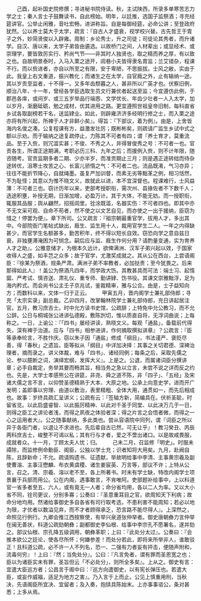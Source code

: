 <!-- { "loadSidebar": true } -->
　　己酉，起补国史院修撰；寻进秘书院侍读。秋，主试陕西，所录多单寒苦志力学之士；秦人言士子鼓舞读书，自此榜始。明年，以廷推，选国子监祭酒；寻充经筵讲官。公举止闲雅，音吐宏畅，进讲称旨。自是每御经筵，必命公讲；至登政府犹然。公以养士莫大于太学，疏言：『自古人才盛衰，视学校兴替。古先哲王于胄子之外，妙简贤俊以入辟雍。周制：乡论秀士，升之司徒；司徒论其秀者，而升诸学。自汉、唐以来，太学子弟皆由遴选。以故桥门之间，人材辈出；或显经术、或崇理学，要皆敦厉实行、矜尚气节——非其时人独贤也，取之精而养之厚，有以致之也。自故明景泰时，入马入栗之途开，闾巷小夫皆得隶名胄监；兰艾错杂，程课不行。而以赀进者，亦自以所至之有限，安于卑陋，不思振拔。士风之敝，实由于此。我皇上右文重道，振兴教化；而诸生之在太学，自官廕之外，止有输纳一途。其以岁贡至监者，十不得一。又多年齿颓暮之人，甚非所以广英才也。伏察旧例，顺治八年、十一年，曾经各学臣选取生员文行兼优者起送至监；今宜遵仿此例，于郡邑各庠，或间岁、或三五岁举品行端悫、文学优长、年齿少壮者一人入太学，加以岁月，渐磨砥砺，勉之成材，优其进用之路。更宜遵照世祖皇帝旧制，每科直省乡试各取副榜若干名，送监肄业。如此，则辟雍济济多经明行修之士，而入栗之途亦将有所兴起，所裨于人才非鲜小矣』。得旨：『下部议，着为例』。由是，上舍皆海内名俊之凑。公复程课有方，益激发壮厉；既彬彬矣，则疏请广监生乡试中式之额以示劝。而于输纳之途复疏停止，力陈其不可者有四；谓『养士育才，莫重流品。至于入赀，则冗滥实甚；不俊、不秀之人，并得冒俊秀之号：不可者一也。官贡各生，所谓正途期满，考职必历三科、九年之后；而援例入赀，则不计年限，随咨随考。官贡监期多者二期、少亦半岁，而准贡期止三月；则是遇正途转绌而待杂途转优，沮寒士攻苦之心、长富儿骄惰之气：不可者二也。流品既淆，气习亦异；往往不能折节降心，自就绳墨。虽复严加训督，而素无劣等黜革之例，相习恬然，不为耻怪；其意以为惟不晓文义，故就此以进，本不宜深督也。程课难行，士风益薄：不可者三也。窃计历年以来，吏部考授职衔，需次州、县掾佐者不下数千人；选途积壅，补授无期，日渐加增，必盈万计。其于大体，不能无妨。而一授职衔，辄服其品服；舆从翩然，招摇闾里。铨涂既滥，名器实伤：不可者四也。即其中亦不无文采可观、自命不苟者，然不使之以文艺自见，而亦使之一出于援纳，臣窃为惜之！停罢为便』。章下所司。公又疏言：『祖宗朝最重官学，拔用人才，多出其中。今部院衙门笔帖式缺出，廕生、监生用十人，裁用官学生二人。一年之内得缺甚少，而官学生名额甚多，勤苦积年，终不得以短长自效。窃恐向学之意自兹日衰，非独壅滞淹困为可悯念。嗣后应与监、廕生作何分用？请酌量变通，实为育养人才之助』。公雅意储才，为根本久远计，欲俾满洲、汉军子弟兴起以效，于国家收得人之盛，如丰芑之众多；故于官学，尤激奖成就之。其从公在西台，上尝语阁臣：『徐某为祭酒，规条严肃。满洲子弟不率教者，必加挞责；至今犹畏之。后来那得如此人』！盖公为祭酒凡四年，而学政大饬。其教甚具而可法：端士习、起惰窳、严考试、慎咨送、肃礼仪、重专师、勤讲肄、饬书役。其课文崇雅黜浮，足为海内矜式。而会尚书公主壬子京兆试，鉴裁精审，雅与公合。由是，士子益知向方；而数科以来，文体一归于正云。
　　甲寅五月，晋内阁学士兼礼部侍郎；寻充「太宗实录」副总裁。乙卯四月，改掌翰林院学士兼礼部侍郎，充日讲起居注官。五月，教习庶吉士。时中允方读书史馆，公疏辞；上特免中允公教习，而不允公辞。公日与桐城张公进讲弘德殿，敷陈剀切，惟以质直自将，无浮词曲说；上每称之。一日，上谕公：『「四书」屡经讲读，熟晓文义。每观「通盐」，备载前代得失，深有裨于治道。应与「四书」相参进讲，作何摘取撰拟讲章』？公疏言：『臣等承奉纶言，不胜忭庆。窃以朱子因「通盐」修成「纲目」，书法谨严、褒贬尽善，得「春秋」之遗旨。臣等拟从「纲目」中详加决择：其事之关切君德、深裨治理者，摘而录之。讲义体裁，难与「四书」、诸经同例；每条之后，采取先儒之论、参以臆断之词，演绎宏纲，发挥大义』。上是之。公退，而属诸词臣分撰讲章；必手自裁定，务举其要而畅其旨，相当务之急以立言，未尝不说之详而反之约也。先是，大学士孝感熊公在讲筵，非尧、舜之道不陈，非「四子」、「五经」及宋诸大儒之言不言，以仰赞圣德精熟于大本、大原之地。公承上向意史学，进而开广发明；盖即事以穷理、由道以敷治，表里精粗、全体大用，通贯如一，而先后相成也。故事：岁终具疏汇呈讲义；公疏有云：『签轴方新，简编具在。伏祈圣聪，时留省览。以此启盛睿智、以此振厉精神、以此对千圣于同堂、以此决万几于一日，则得之臣工之讲论者浅，而得之夙夜之体验者深；得之片言之会悟者微，而得之一心之运用者大』。公之随事献纳，多此类也。尝从容语院中同列，谓『词臣之所以异于各衙门者，以退让不求进也。先后辈自古已然，可无让乎』！教习癸丑、丙辰两科庶吉士，峻整不可谒以私；其有行与才者，爱之不啻出诸口。以是故咸畏服，成就者众。十一月，丁顾太夫人忧；归。
　　己未二月，召监修「明史」。时服未禫除，而监修例命勳臣、阁臣，公独以学士充；识者知将大用矣。九月，赴阙自陈，且辞新命；不允。疏请购遗书、征遗献，举故明给事中李清、主事黄宗羲及副使曹溶、主事汪懋麟、布衣黄虞稷、诸生姜宸英、万言等，部议不许；上特从公言，召之。清、宗羲、溶以老不至，各上所著书。时未有学士缺，特改内阁学士项景襄于兵部而用公。公在内阁，遇事敢言，不肯唯阿。吏部题补给事中，上以科道官一省多者至五、六人，或有竟无一人者；命分省均用，各以二人为率。又以大小省不同，铨司更议，分别多寡；公奏曰：『圣意重耳目之官，欲周知天下利病；故命分地均用。然诸给事御史多自各省有司行取考选，不患利害不能周知；若必以地为限，才优者以数溢见弃，而不才者顾得承乏，恐言路不能尽得人』。上深然之，命照见行例行。九卿会推江西按察使，有举兴泉道张仲举者。御史唐朝彝力言仲举在闽无善状，科道公疏劾朝彝；副都御史李仙根、给事中李宗孔不愿署名，遂并劾之。部议仙根、宗孔降五级调用，朝彝革职；上曰：『此处分太过』。公奏曰：『会推本欲公之廷论，使各尽所怀；何嫌参差！而处分若此，即将来所举非人，谁敢驳正！且科道公疏，必不许一人不列名，恐一、二强有力者妄有抨击，便随声附和，流毒何穷』！上曰：『然；当免处分』。公曰：『凡言免者，谓有罪而圣恩宽之也；臣以为诸臣实未有罪，圣旨但云「不必处分」，则所全多矣』。上从之。御史有言：宜遣大臣巡方者；公昌言于阁中曰：『巡方向遣御史，以有宪长弹压也。若遣大臣，或妄作威福，适足为地方之害』。乃入言于上而止。公见上慎重用刑，当秋决，先语阁臣所宜决、宜留者；及入奏，抱牍具陈始末。上亦事事谘公，条对甚悉；上多从焉。
